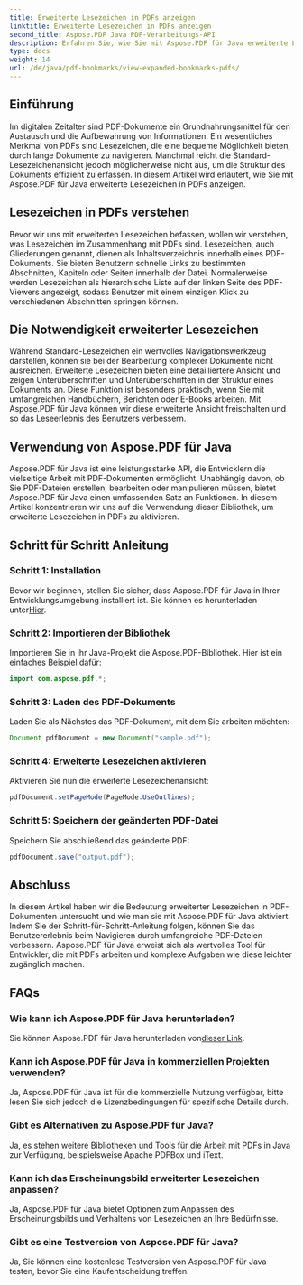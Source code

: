 ```yaml
---
title: Erweiterte Lesezeichen in PDFs anzeigen
linktitle: Erweiterte Lesezeichen in PDFs anzeigen
second_title: Aspose.PDF Java PDF-Verarbeitungs-API
description: Erfahren Sie, wie Sie mit Aspose.PDF für Java erweiterte Lesezeichen in PDFs anzeigen. Verbessern Sie die Dokumentennavigation mit einer Schritt-für-Schritt-Anleitung.
type: docs
weight: 14
url: /de/java/pdf-bookmarks/view-expanded-bookmarks-pdfs/
---
```


## Einführung

Im digitalen Zeitalter sind PDF-Dokumente ein Grundnahrungsmittel für den Austausch und die Aufbewahrung von Informationen. Ein wesentliches Merkmal von PDFs sind Lesezeichen, die eine bequeme Möglichkeit bieten, durch lange Dokumente zu navigieren. Manchmal reicht die Standard-Lesezeichenansicht jedoch möglicherweise nicht aus, um die Struktur des Dokuments effizient zu erfassen. In diesem Artikel wird erläutert, wie Sie mit Aspose.PDF für Java erweiterte Lesezeichen in PDFs anzeigen.

## Lesezeichen in PDFs verstehen

Bevor wir uns mit erweiterten Lesezeichen befassen, wollen wir verstehen, was Lesezeichen im Zusammenhang mit PDFs sind. Lesezeichen, auch Gliederungen genannt, dienen als Inhaltsverzeichnis innerhalb eines PDF-Dokuments. Sie bieten Benutzern schnelle Links zu bestimmten Abschnitten, Kapiteln oder Seiten innerhalb der Datei. Normalerweise werden Lesezeichen als hierarchische Liste auf der linken Seite des PDF-Viewers angezeigt, sodass Benutzer mit einem einzigen Klick zu verschiedenen Abschnitten springen können.

## Die Notwendigkeit erweiterter Lesezeichen

Während Standard-Lesezeichen ein wertvolles Navigationswerkzeug darstellen, können sie bei der Bearbeitung komplexer Dokumente nicht ausreichen. Erweiterte Lesezeichen bieten eine detailliertere Ansicht und zeigen Unterüberschriften und Unterüberschriften in der Struktur eines Dokuments an. Diese Funktion ist besonders praktisch, wenn Sie mit umfangreichen Handbüchern, Berichten oder E-Books arbeiten. Mit Aspose.PDF für Java können wir diese erweiterte Ansicht freischalten und so das Leseerlebnis des Benutzers verbessern.

## Verwendung von Aspose.PDF für Java

Aspose.PDF für Java ist eine leistungsstarke API, die Entwicklern die vielseitige Arbeit mit PDF-Dokumenten ermöglicht. Unabhängig davon, ob Sie PDF-Dateien erstellen, bearbeiten oder manipulieren müssen, bietet Aspose.PDF für Java einen umfassenden Satz an Funktionen. In diesem Artikel konzentrieren wir uns auf die Verwendung dieser Bibliothek, um erweiterte Lesezeichen in PDFs zu aktivieren.

## Schritt für Schritt Anleitung

### Schritt 1: Installation
 Bevor wir beginnen, stellen Sie sicher, dass Aspose.PDF für Java in Ihrer Entwicklungsumgebung installiert ist. Sie können es herunterladen unter[Hier](https://releases.aspose.com/pdf/java/).

### Schritt 2: Importieren der Bibliothek
Importieren Sie in Ihr Java-Projekt die Aspose.PDF-Bibliothek. Hier ist ein einfaches Beispiel dafür:

```java
import com.aspose.pdf.*;
```

### Schritt 3: Laden des PDF-Dokuments
Laden Sie als Nächstes das PDF-Dokument, mit dem Sie arbeiten möchten:

```java
Document pdfDocument = new Document("sample.pdf");
```

### Schritt 4: Erweiterte Lesezeichen aktivieren
Aktivieren Sie nun die erweiterte Lesezeichenansicht:

```java
pdfDocument.setPageMode(PageMode.UseOutlines);
```

### Schritt 5: Speichern der geänderten PDF-Datei
Speichern Sie abschließend das geänderte PDF:

```java
pdfDocument.save("output.pdf");
```

## Abschluss

In diesem Artikel haben wir die Bedeutung erweiterter Lesezeichen in PDF-Dokumenten untersucht und wie man sie mit Aspose.PDF für Java aktiviert. Indem Sie der Schritt-für-Schritt-Anleitung folgen, können Sie das Benutzererlebnis beim Navigieren durch umfangreiche PDF-Dateien verbessern. Aspose.PDF für Java erweist sich als wertvolles Tool für Entwickler, die mit PDFs arbeiten und komplexe Aufgaben wie diese leichter zugänglich machen.

## FAQs

### Wie kann ich Aspose.PDF für Java herunterladen?

 Sie können Aspose.PDF für Java herunterladen von[dieser Link](https://releases.aspose.com/pdf/java/).

### Kann ich Aspose.PDF für Java in kommerziellen Projekten verwenden?

Ja, Aspose.PDF für Java ist für die kommerzielle Nutzung verfügbar, bitte lesen Sie sich jedoch die Lizenzbedingungen für spezifische Details durch.

### Gibt es Alternativen zu Aspose.PDF für Java?

Ja, es stehen weitere Bibliotheken und Tools für die Arbeit mit PDFs in Java zur Verfügung, beispielsweise Apache PDFBox und iText.

### Kann ich das Erscheinungsbild erweiterter Lesezeichen anpassen?

Ja, Aspose.PDF für Java bietet Optionen zum Anpassen des Erscheinungsbilds und Verhaltens von Lesezeichen an Ihre Bedürfnisse.

### Gibt es eine Testversion von Aspose.PDF für Java?

Ja, Sie können eine kostenlose Testversion von Aspose.PDF für Java testen, bevor Sie eine Kaufentscheidung treffen.